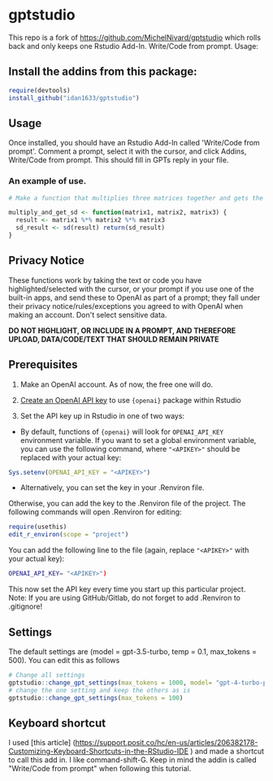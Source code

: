 # gptstudio

This repo is a fork of <https://github.com/MichelNivard/gptstudio> which rolls back and only keeps one Rstudio Add-In. Write/Code from prompt. Usage:

## Install the addins from this package:

``` r
require(devtools)
install_github("idan1633/gptstudio")
```

## Usage

Once installed, you should have an Rstudio Add-In called 'Write/Code from prompt'. Comment a prompt, select it with the cursor, and click Addins, Write/Code from prompt. This should fill in GPTs reply in your file.

### An example of use.

``` r
# Make a function that multiplies three matrices together and gets the standard deviation of the values in the resultant matrix

multiply_and_get_sd <- function(matrix1, matrix2, matrix3) { 
  result <- matrix1 %*% matrix2 %*% matrix3 
  sd_result <- sd(result) return(sd_result) 
}
```

## Privacy Notice

These functions work by taking the text or code you have highlighted/selected with the cursor, or your prompt if you use one of the built-in apps, and send these to OpenAI as part of a prompt; they fall under their privacy notice/rules/exceptions you agreed to with OpenAI when making an account. Don't select sensitive data.

**DO NOT HIGHLIGHT, OR INCLUDE IN A PROMPT, AND THEREFORE UPLOAD, DATA/CODE/TEXT THAT SHOULD REMAIN PRIVATE**

## Prerequisites

1.  Make an OpenAI account. As of now, the free one will do.

2.  [Create an OpenAI API key](https://beta.openai.com/account/api-keys) to use `{openai}` package within Rstudio

3.  Set the API key up in Rstudio in one of two ways:

-   By default, functions of `{openai}` will look for `OPENAI_API_KEY` environment variable. If you want to set a global environment variable, you can use the following command, where `"<APIKEY>"` should be replaced with your actual key:

``` r
Sys.setenv(OPENAI_API_KEY = "<APIKEY>")
```

-   Alternatively, you can set the key in your .Renviron file.

Otherwise, you can add the key to the .Renviron file of the project. The following commands will open .Renviron for editing:

``` r
require(usethis)
edit_r_environ(scope = "project")
```

You can add the following line to the file (again, replace `"<APIKEY>"` with your actual key):

``` bash
OPENAI_API_KEY= "<APIKEY>")
```

This now set the API key every time you start up this particular project. Note: If you are using GitHub/Gitlab, do not forget to add .Renviron to .gitignore!

## Settings

The default settings are (model = gpt-3.5-turbo, temp = 0.1, max_tokens = 500). You can edit this as follows

``` r
# Change all settings
gptstudio::change_gpt_settings(max_tokens = 1000, model= "gpt-4-turbo-preview", temperature = 0.2)
# change the one setting and keep the others as is
gptstudio::change_gpt_settings(max_tokens = 100)
```

## Keyboard shortcut

I used [this article] (<https://support.posit.co/hc/en-us/articles/206382178-Customizing-Keyboard-Shortcuts-in-the-RStudio-IDE> ) and made a shortcut to call this add in. I like command-shift-G. Keep in mind the addin is called "Write/Code from prompt" when following this tutorial.
